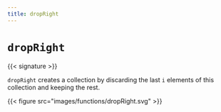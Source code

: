 ```yaml
---
title: dropRight
---
```


# `dropRight`

{{< signature >}}

`dropRight` creates a collection by discarding the last `i` elements of this collection and keeping the rest.

{{< figure src="images/functions/dropRight.svg" >}}

